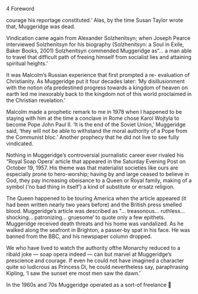 4 Foreword

courage his reportage constituted.’ Alas, by the time Susan Taylor
wrote that, Muggeridge was dead.

Vindication came again from Alexander Solzhenitsyn; when Joseph
Pearce interviewed Solzhenitsyn for his biography (Solzhenitsyn: a Soul
in Exile, Baker Books, 2001) Solzhenitsyn commended Muggeridge
as“... a man able to travel that difficult path of freeing himself from
socialist lies and attaining spiritual heights.’

It was Malcolm’s Russian experience that first prompted a re-
evaluation of Christianity. As Muggeridge put it four decades later:
‘My disillusionment with the notion ofa predestined progress towards
a kingdom of heaven on earth led me inexorably back to the kingdom
not of this world proclaimed in the Christian revelation.’

Malcolm made a prophetic remark to me in 1978 when I happened
to be staying with him at the time a conclave in Rome chose Karol
Wojtyla to become Pope John Paul II. ‘It is the end of the Soviet
Union,’ Muggeridge said, ‘they will not be able to withstand the
moral authority of a Pope from the Communist bloc.’ Another
prophecy that he did not live to see fully vindicated.

Nothing in Muggeridge’s controversial journalistic career ever
rivaled his “Royal Soap Opera’ article that appeared in the Saturday
Evening Post on October 19, 1957. His theme was that materialist
societies like ours are especially prone to hero-worship; having by
and large ceased to believe in God, they pay increasing obeisance to a
Queen or Royal family, making of a symbol (‘no bad thing in itself’)
a kind of substitute or ersatz religion.

The Queen happened to be touring America when the article
appeared (it had been written nearly two years before) and the
British press smelled blood. Muggeridge’s article was described as
"... treasonous... ruthless... shocking... patronizing... gruesome’
to quote only a few epithets. Muggeridge received death threats
and his home was vandalized. As he walked along the seafront in
Brighton, a passer-by spat in his face. He was banned from the BBC,
and his newspaper column dropped.

We who have lived to watch the authority ofthe Monarchy reduced
to a ribald joke — soap opera indeed — can but marvel at Muggeridge’s
prescience and courage. If even he could not have imagined a
character quite so ludicrous as Princess Di, he could nevertheless say,
paraphrasing Kipling, ‘I saw the sunset ere most men saw the dawn.’

In the 1960s and 70s Muggeridge operated as a sort-of freelance
